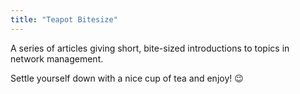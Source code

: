 ```yaml
---
title: "Teapot Bitesize"
---
```


A series of articles giving short, bite-sized introductions to topics in network management.

Settle yourself down with a nice cup of tea and enjoy! :wink:
